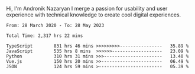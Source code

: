 Hi, I'm Andronik Nazaryan
I merge a passion for usability and user experience with technical knowledge to create cool digital experiences.


<!--START_SECTION:waka-->

```text
From: 28 March 2020 - To: 28 May 2023

Total Time: 2,317 hrs 22 mins

TypeScript        831 hrs 46 mins >>>>>>>>>----------------   35.89 %
JavaScript        535 hrs 8 mins  >>>>>>-------------------   23.09 %
Python            310 hrs 31 mins >>>----------------------   13.40 %
Vue.js            150 hrs 20 mins >>-----------------------   06.49 %
JSON              124 hrs 59 mins >------------------------   05.39 %
```

<!--END_SECTION:waka-->
